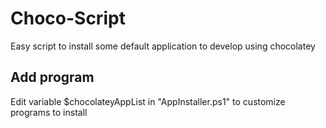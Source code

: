 # Choco-Script
Easy script to install some default application to develop using chocolatey

## Add program
Edit variable $chocolateyAppList in "AppInstaller.ps1" to customize programs to install
